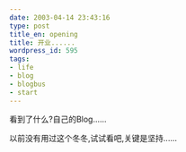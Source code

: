 ```yaml
---
date: 2003-04-14 23:43:16
type: post
title_en: opening
title: 开业......
wordpress_id: 595
tags:
- life
- blog
- blogbus
- start
---
```


看到了什么?自己的Blog......  

以前没有用过这个冬冬,试试看吧,关键是坚持......
